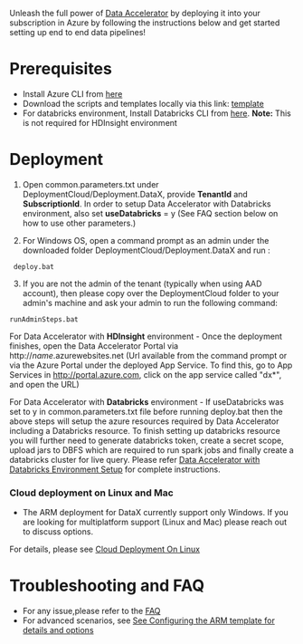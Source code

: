 Unleash the full power of [Data Accelerator](Data-accelerator) by deploying it into your subscription in Azure by following the instructions below and get started setting up end to end data pipelines! 

# Prerequisites
 - Install Azure CLI from [here](https://docs.microsoft.com/en-us/cli/azure/install-azure-cli?view=azure-cli-latest)
 - Download the scripts and templates locally via this link: [template](https://github.com/Microsoft/data-accelerator/tree/stable/DeploymentCloud)
 - For databricks environment, Install Databricks CLI from [here](https://docs.databricks.com/user-guide/dev-tools/databricks-cli.html#install-the-cli). **Note:** This is not required for HDInsight environment

# Deployment
1. Open common.parameters.txt under DeploymentCloud/Deployment.DataX, provide **TenantId** and **SubscriptionId**. In order to setup Data Accelerator with Databricks environment, also set **useDatabricks** = y (See FAQ section below on how to use other parameters.)

1. For Windows OS, open a command prompt as an admin under the downloaded folder DeploymentCloud/Deployment.DataX and run :

```
 deploy.bat 
```

3. If you are not the admin of the tenant (typically when using AAD account), then please copy over the DeploymentCloud folder to your admin's machine and ask your admin to run the following command:

```
runAdminSteps.bat
```

For Data Accelerator with **HDInsight** environment - Once the deployment finishes, open the Data Accelerator Portal via http://_name_.azurewebsites.net (Url available from the command prompt or via the Azure Portal under the deployed App Service. To find this, go to App Services in http://portal.azure.com, click on the app service called "dx*", and open the URL)

For Data Accelerator with **Databricks** environment - If useDatabricks was set to y in common.parameters.txt file before running deploy.bat then the above steps will setup the azure resources required by Data Accelerator including a Databricks resource. To finish setting up databricks resource you will further need to generate databricks token, create a secret scope, upload jars to DBFS which are required to run spark jobs and finally create a databricks cluster for live query. Please refer [Data Accelerator with Databricks Environment Setup](./Data-Accelerator-with-Databricks#data-accelerator-with-databricks-environment-setup) for complete instructions. 

 ### Cloud deployment on Linux and Mac
* The ARM deployment for DataX currently support only Windows. If you are looking for multiplatform support (Linux and Mac) please reach out to discuss options.

For details, please see [Cloud Deployment On Linux](https://github.com/Microsoft/data-accelerator/wiki/Cloud-Deployment-On-Linux)
   
# Troubleshooting and FAQ
 - For any issue,please refer to the [FAQ](https://github.com/Microsoft/data-accelerator/wiki/FAQ#arm-deployment-faq)
 - For advanced scenarios, see [See Configuring the ARM template for details and options](https://github.com/Microsoft/data-accelerator/wiki/Arm-Parameters)
	
